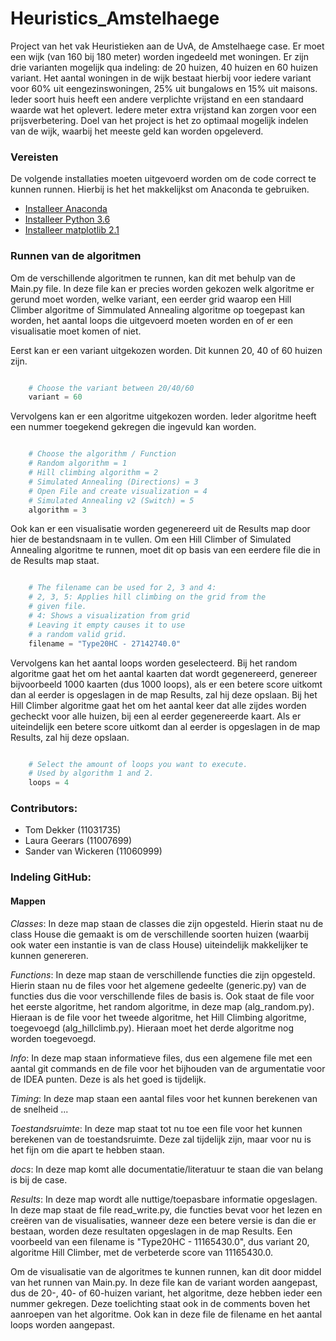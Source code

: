 # Heuristics_Amstelhaege
Project van het vak Heuristieken aan de UvA, de Amstelhaege case. Er moet een wijk (van 160 bij 180 meter) worden ingedeeld met woningen. Er zijn drie varianten mogelijk qua indeling: de 20 huizen, 40 huizen en 60 huizen variant. Het aantal woningen in de wijk bestaat hierbij voor iedere variant voor 60% uit eengezinswoningen, 25% uit bungalows en 15% uit maisons.  Ieder soort huis heeft een andere verplichte vrijstand en een standaard waarde wat het oplevert. Iedere meter extra vrijstand kan zorgen voor een prijsverbetering. Doel van het project is het zo optimaal mogelijk indelen van de wijk, waarbij het meeste geld kan worden opgeleverd.

### Vereisten
De volgende installaties moeten uitgevoerd worden om de code correct te kunnen runnen. 
Hierbij is het het makkelijkst om Anaconda te gebruiken.
- [Installeer Anaconda](https://conda.io/docs/user-guide/install/index.html)
- [Installeer Python 3.6](https://www.python.org/downloads/release/python-360/)
- [Installeer matplotlib 2.1](https://matplotlib.org/2.1.0/users/installing.html)

### Runnen van de algoritmen
Om de verschillende algoritmen te runnen, kan dit met behulp van de Main.py file. In deze file kan er precies worden gekozen welk algoritme er gerund moet worden, welke variant, een eerder grid waarop een Hill Climber algoritme of Simmulated Annealing algoritme op toegepast kan worden, het aantal loops die uitgevoerd moeten worden en of er een visualisatie moet komen of niet.

Eerst kan er een variant uitgekozen worden. Dit kunnen 20, 40 of 60 huizen zijn.
```python

	# Choose the variant between 20/40/60
	variant = 60
```

Vervolgens kan er een algoritme uitgekozen worden. Ieder algoritme heeft een nummer toegekend gekregen die ingevuld kan worden.
```python

	# Choose the algorithm / Function
	# Random algorithm = 1
	# Hill climbing algorithm = 2
	# Simulated Annealing (Directions) = 3
	# Open File and create visualization = 4
	# Simulated Annealing v2 (Switch) = 5
	algorithm = 3
```

Ook kan er een visualisatie worden gegenereerd uit de Results map door hier de bestandsnaam in te vullen. Om een Hill Climber
of Simulated Annealing algoritme te runnen, moet dit op basis van een eerdere file die in de Results map staat. 
```python

	# The filename can be used for 2, 3 and 4:
	# 2, 3, 5: Applies hill climbing on the grid from the 
	# given file.
	# 4: Shows a visualization from grid
	# Leaving it empty causes it to use
	# a random valid grid.
	filename = "Type20HC - 27142740.0"

```

Vervolgens kan het aantal loops worden geselecteerd. Bij het random algoritme gaat het om het aantal kaarten dat wordt gegenereerd, genereer bijvoorbeeld 1000 kaarten (dus 1000 loops), als er een betere score uitkomt dan al eerder is opgeslagen in de map Results, zal hij deze opslaan. 
Bij het Hill Climber algoritme gaat het om het aantal keer dat alle zijdes worden gecheckt voor alle huizen, bij een al eerder gegenereerde kaart. Als er uiteindelijk een betere score uitkomt dan al eerder is opgeslagen in de map Results, zal hij deze opslaan.


```python

	# Select the amount of loops you want to execute.
	# Used by algorithm 1 and 2.
	loops = 4
```	


### Contributors:
- Tom Dekker (11031735)
- Laura Geerars (11007699)
- Sander van Wickeren (11060999)



### Indeling GitHub:
#### Mappen
_Classes_: In deze map staan de classes die zijn opgesteld. Hierin staat nu de class House die gemaakt is om de verschillende soorten huizen (waarbij ook water een instantie is van de class House) uiteindelijk makkelijker te kunnen genereren.

_Functions_: In deze map staan de verschillende functies die zijn opgesteld. Hierin staan nu de files voor het algemene gedeelte (generic.py) van de functies dus die voor verschillende files de basis is. Ook staat de file voor het eerste algoritme, het random algoritme, in deze map (alg_random.py). Hieraan is de file voor het tweede algoritme, het Hill Climbing algoritme, toegevoegd (alg_hillclimb.py). Hieraan moet het derde algoritme nog worden toegevoegd. 

_Info_: In deze map staan informatieve files, dus een algemene file met een aantal git commands en de file voor het bijhouden van de argumentatie voor de IDEA punten. Deze is als het goed is tijdelijk.

_Timing_: In deze map staan een aantal files voor het kunnen berekenen van de snelheid ...

_Toestandsruimte_: In deze map staat tot nu toe een file voor het kunnen berekenen van de toestandsruimte. Deze zal tijdelijk zijn, maar voor nu is het fijn om die apart te hebben staan.

_docs_: In deze map komt alle documentatie/literatuur te staan die van belang is bij de case. 

_Results_: In deze map wordt alle nuttige/toepasbare informatie opgeslagen. In deze map staat de file read_write.py, die functies bevat voor het lezen en creëren van de visualisaties, wanneer deze een betere versie is dan die er bestaan, worden deze resultaten opgeslagen in de map Results. Een voorbeeld van een filename is "Type20HC - 11165430.0", dus variant 20, algoritme Hill Climber, met de verbeterde score van 11165430.0. 

Om de visualisatie van de algoritmes te kunnen runnen, kan dit door middel van het runnen van Main.py. In deze file kan de variant worden aangepast, dus de 20-, 40- of 60-huizen variant, het algoritme, deze hebben ieder een nummer gekregen. Deze toelichting staat ook in de comments boven het aanroepen van het algoritme. Ook kan in deze file de filename en het aantal loops worden aangepast. 


